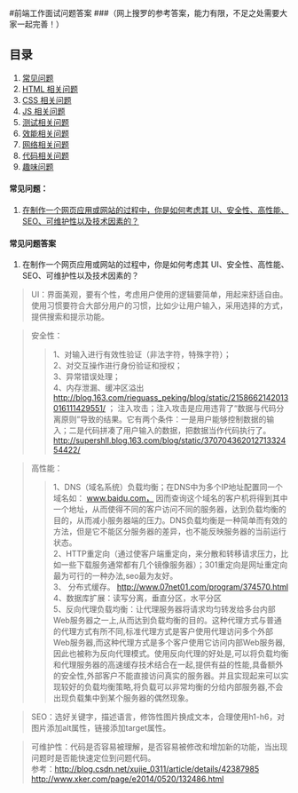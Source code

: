 #前端工作面试问题答案
###（网上搜罗的参考答案，能力有限，不足之处需要大家一起完善！）

## <a name='toc'>目录</a>

  1. [常见问题](#general-questions)
  1. [HTML 相关问题](#html-questions)
  1. [CSS 相关问题](#css-questions)
  1. [JS 相关问题](#js-questions)
  1. [测试相关问题](#testing-questions)
  1. [效能相关问题](#performance-questions)
  1. [网络相关问题](#network-questions)
  1. [代码相关问题](#coding-questions)
  1. [趣味问题](#fun-questions)

#### <a name='general-questions'>常见问题：</a>
1. [在制作一个网页应用或网站的过程中，你是如何考虑其 UI、安全性、高性能、SEO、可维护性以及技术因素的？](#general-questions-1)


#### 常见问题答案
1. <a name='general-questions-1'>在制作一个网页应用或网站的过程中，你是如何考虑其 UI、安全性、高性能、SEO、可维护性以及技术因素的？</a>

  > UI：界面美观，要有个性，考虑用户使用的逻辑要简单，用起来舒适自由。使用习惯要符合大部分用户的习惯，比如少让用户输入，采用选择的方式，提供搜索和提示功能。
  
  > 安全性：
  >> 1、对输入进行有效性验证（非法字符，特殊字符）； <br>
  >> 2、对交互操作进行身份验证和授权；  <br>
  >> 3、异常错误处理；  <br>
  >> 4、内存泄漏、缓冲区溢出 http://blog.163.com/rieguass_peking/blog/static/2158662142013016111429551/ ； 注入攻击；注入攻击是应用违背了“数据与代码分离原则”导致的结果。它有两个条件：一是用户能够控制数据的输入；二是代码拼凑了用户输入的数据，把数据当作代码执行了。 http://supershll.blog.163.com/blog/static/37070436201271332454422/  <br>
  
  > 高性能：
  >> 1、DNS（域名系统）负载均衡；在DNS中为多个IP地址配置同一个域名如： www.baidu.com， 因而查询这个域名的客户机将得到其中一个地址，从而使得不同的客户访问不同的服务器，达到负载均衡的目的，从而减小服务器端的压力。DNS负载均衡是一种简单而有效的方法，但是它不能区分服务器的差异，也不能反映服务器的当前运行状态。<br>
  >> 2、HTTP重定向（通过使客户端重定向，来分散和转移请求压力，比如一些下载服务通常都有几个镜像服务器）；301重定向是网址重定向最为可行的一种办法,seo最为友好。<br>
  >> 3、 分布式缓存。 http://www.07net01.com/program/374570.html  <br>
  >> 4、数据库扩展：读写分离，垂直分区，水平分区<br>
  >> 5、反向代理负载均衡：让代理服务器将请求均匀转发给多台内部Web服务器之一上,从而达到负载均衡的目的。这种代理方式与普通的代理方式有所不同,标准代理方式是客户使用代理访问多个外部Web服务器,而这种代理方式是多个客户使用它访问内部Web服务器,因此也被称为反向代理模式。使用反向代理的好处是,可以将负载均衡和代理服务器的高速缓存技术结合在一起,提供有益的性能,具备额外的安全性,外部客户不能直接访问真实的服务器。并且实现起来可以实现较好的负载均衡策略,将负载可以非常均衡的分给内部服务器,不会出现负载集中到某个服务器的偶然现象。<br>
  
  > SEO：选好关键字，描述语言，修饰性图片换成文本，合理使用h1-h6，对图片添加alt属性，链接添加target属性。
  
  > 可维护性：代码是否容易被理解，是否容易被修改和增加新的功能，当出现问题时是否能快速定位到问题代码。
<br>参考：http://blog.csdn.net/xujie_0311/article/details/42387985  <br>  http://www.xker.com/page/e2014/0520/132486.html
